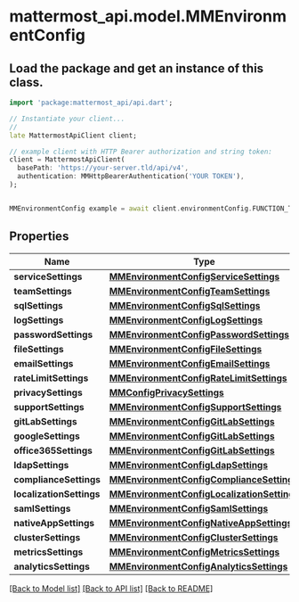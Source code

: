 # mattermost_api.model.MMEnvironmentConfig

## Load the package and get an instance of this class.
```dart
import 'package:mattermost_api/api.dart';

// Instantiate your client...
//
late MattermostApiClient client;

// example client with HTTP Bearer authorization and string token:
client = MattermostApiClient(
  basePath: 'https://your-server.tld/api/v4',
  authentication: MMHttpBearerAuthentication('YOUR TOKEN'),
);


MMEnvironmentConfig example = await client.environmentConfig.FUNCTION_THAT_RETURNS_THIS_CLASS();

```

## Properties
Name | Type | Description | Notes
------------ | ------------- | ------------- | -------------
**serviceSettings** | [**MMEnvironmentConfigServiceSettings**](MMEnvironmentConfigServiceSettings.md) |  | [optional] 
**teamSettings** | [**MMEnvironmentConfigTeamSettings**](MMEnvironmentConfigTeamSettings.md) |  | [optional] 
**sqlSettings** | [**MMEnvironmentConfigSqlSettings**](MMEnvironmentConfigSqlSettings.md) |  | [optional] 
**logSettings** | [**MMEnvironmentConfigLogSettings**](MMEnvironmentConfigLogSettings.md) |  | [optional] 
**passwordSettings** | [**MMEnvironmentConfigPasswordSettings**](MMEnvironmentConfigPasswordSettings.md) |  | [optional] 
**fileSettings** | [**MMEnvironmentConfigFileSettings**](MMEnvironmentConfigFileSettings.md) |  | [optional] 
**emailSettings** | [**MMEnvironmentConfigEmailSettings**](MMEnvironmentConfigEmailSettings.md) |  | [optional] 
**rateLimitSettings** | [**MMEnvironmentConfigRateLimitSettings**](MMEnvironmentConfigRateLimitSettings.md) |  | [optional] 
**privacySettings** | [**MMConfigPrivacySettings**](MMConfigPrivacySettings.md) |  | [optional] 
**supportSettings** | [**MMEnvironmentConfigSupportSettings**](MMEnvironmentConfigSupportSettings.md) |  | [optional] 
**gitLabSettings** | [**MMEnvironmentConfigGitLabSettings**](MMEnvironmentConfigGitLabSettings.md) |  | [optional] 
**googleSettings** | [**MMEnvironmentConfigGitLabSettings**](MMEnvironmentConfigGitLabSettings.md) |  | [optional] 
**office365Settings** | [**MMEnvironmentConfigGitLabSettings**](MMEnvironmentConfigGitLabSettings.md) |  | [optional] 
**ldapSettings** | [**MMEnvironmentConfigLdapSettings**](MMEnvironmentConfigLdapSettings.md) |  | [optional] 
**complianceSettings** | [**MMEnvironmentConfigComplianceSettings**](MMEnvironmentConfigComplianceSettings.md) |  | [optional] 
**localizationSettings** | [**MMEnvironmentConfigLocalizationSettings**](MMEnvironmentConfigLocalizationSettings.md) |  | [optional] 
**samlSettings** | [**MMEnvironmentConfigSamlSettings**](MMEnvironmentConfigSamlSettings.md) |  | [optional] 
**nativeAppSettings** | [**MMEnvironmentConfigNativeAppSettings**](MMEnvironmentConfigNativeAppSettings.md) |  | [optional] 
**clusterSettings** | [**MMEnvironmentConfigClusterSettings**](MMEnvironmentConfigClusterSettings.md) |  | [optional] 
**metricsSettings** | [**MMEnvironmentConfigMetricsSettings**](MMEnvironmentConfigMetricsSettings.md) |  | [optional] 
**analyticsSettings** | [**MMEnvironmentConfigAnalyticsSettings**](MMEnvironmentConfigAnalyticsSettings.md) |  | [optional] 

[[Back to Model list]](../GENERATED_README.md#documentation-for-models) [[Back to API list]](../GENERATED_README.md#documentation-for-api-endpoints) [[Back to README]](../GENERATED_README.md)


